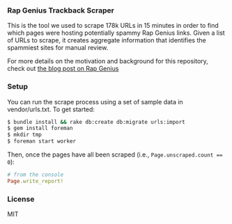 ### Rap Genius Trackback Scraper

This is the tool we used to scrape 178k URLs in 15 minutes in order to find which pages were hosting potentially spammy Rap Genius links. Given a list of URLs to scrape, it creates aggregate information that identifies the spammiest sites for manual review.

For more details on the motivation and background for this repository, check out [the blog post on Rap Genius](http://news.rapgenius.com/Rap-genius-founders-rap-genius-is-back-on-google-lyrics)

### Setup

You can run the scrape process using a set of sample data in vendor/urls.txt.  To get started:

```sh
$ bundle install && rake db:create db:migrate urls:import
$ gem install foreman
$ mkdir tmp
$ foreman start worker
```

Then, once the pages have all been scraped (i.e., `Page.unscraped.count == 0`):

```ruby
# from the console
Page.write_report!
```

### License
MIT
